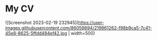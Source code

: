 # My CV
![Screenshot 2023-02-19 232945](https://user-images.githubusercontent.com/86059694/219961262-f98b9ca5-7c41-45e8-8625-5ffdd484ef42.jpg | width=500)
